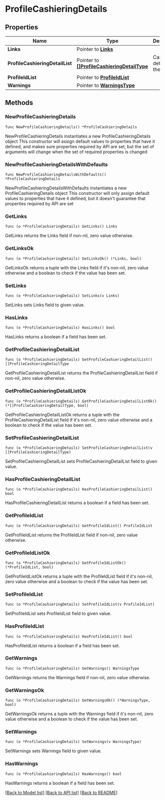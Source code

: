 # ProfileCashieringDetails

## Properties

Name | Type | Description | Notes
------------ | ------------- | ------------- | -------------
**Links** | Pointer to [**Links**](Links.md) |  | [optional] 
**ProfileCashieringDetailList** | Pointer to [**[]ProfileCashieringDetailType**](ProfileCashieringDetailType.md) | Cashiering details for the profile. | [optional] 
**ProfileIdList** | Pointer to [**ProfileIdList**](ProfileIdList.md) |  | [optional] 
**Warnings** | Pointer to [**WarningsType**](WarningsType.md) |  | [optional] 

## Methods

### NewProfileCashieringDetails

`func NewProfileCashieringDetails() *ProfileCashieringDetails`

NewProfileCashieringDetails instantiates a new ProfileCashieringDetails object
This constructor will assign default values to properties that have it defined,
and makes sure properties required by API are set, but the set of arguments
will change when the set of required properties is changed

### NewProfileCashieringDetailsWithDefaults

`func NewProfileCashieringDetailsWithDefaults() *ProfileCashieringDetails`

NewProfileCashieringDetailsWithDefaults instantiates a new ProfileCashieringDetails object
This constructor will only assign default values to properties that have it defined,
but it doesn't guarantee that properties required by API are set

### GetLinks

`func (o *ProfileCashieringDetails) GetLinks() Links`

GetLinks returns the Links field if non-nil, zero value otherwise.

### GetLinksOk

`func (o *ProfileCashieringDetails) GetLinksOk() (*Links, bool)`

GetLinksOk returns a tuple with the Links field if it's non-nil, zero value otherwise
and a boolean to check if the value has been set.

### SetLinks

`func (o *ProfileCashieringDetails) SetLinks(v Links)`

SetLinks sets Links field to given value.

### HasLinks

`func (o *ProfileCashieringDetails) HasLinks() bool`

HasLinks returns a boolean if a field has been set.

### GetProfileCashieringDetailList

`func (o *ProfileCashieringDetails) GetProfileCashieringDetailList() []ProfileCashieringDetailType`

GetProfileCashieringDetailList returns the ProfileCashieringDetailList field if non-nil, zero value otherwise.

### GetProfileCashieringDetailListOk

`func (o *ProfileCashieringDetails) GetProfileCashieringDetailListOk() (*[]ProfileCashieringDetailType, bool)`

GetProfileCashieringDetailListOk returns a tuple with the ProfileCashieringDetailList field if it's non-nil, zero value otherwise
and a boolean to check if the value has been set.

### SetProfileCashieringDetailList

`func (o *ProfileCashieringDetails) SetProfileCashieringDetailList(v []ProfileCashieringDetailType)`

SetProfileCashieringDetailList sets ProfileCashieringDetailList field to given value.

### HasProfileCashieringDetailList

`func (o *ProfileCashieringDetails) HasProfileCashieringDetailList() bool`

HasProfileCashieringDetailList returns a boolean if a field has been set.

### GetProfileIdList

`func (o *ProfileCashieringDetails) GetProfileIdList() ProfileIdList`

GetProfileIdList returns the ProfileIdList field if non-nil, zero value otherwise.

### GetProfileIdListOk

`func (o *ProfileCashieringDetails) GetProfileIdListOk() (*ProfileIdList, bool)`

GetProfileIdListOk returns a tuple with the ProfileIdList field if it's non-nil, zero value otherwise
and a boolean to check if the value has been set.

### SetProfileIdList

`func (o *ProfileCashieringDetails) SetProfileIdList(v ProfileIdList)`

SetProfileIdList sets ProfileIdList field to given value.

### HasProfileIdList

`func (o *ProfileCashieringDetails) HasProfileIdList() bool`

HasProfileIdList returns a boolean if a field has been set.

### GetWarnings

`func (o *ProfileCashieringDetails) GetWarnings() WarningsType`

GetWarnings returns the Warnings field if non-nil, zero value otherwise.

### GetWarningsOk

`func (o *ProfileCashieringDetails) GetWarningsOk() (*WarningsType, bool)`

GetWarningsOk returns a tuple with the Warnings field if it's non-nil, zero value otherwise
and a boolean to check if the value has been set.

### SetWarnings

`func (o *ProfileCashieringDetails) SetWarnings(v WarningsType)`

SetWarnings sets Warnings field to given value.

### HasWarnings

`func (o *ProfileCashieringDetails) HasWarnings() bool`

HasWarnings returns a boolean if a field has been set.


[[Back to Model list]](../README.md#documentation-for-models) [[Back to API list]](../README.md#documentation-for-api-endpoints) [[Back to README]](../README.md)


